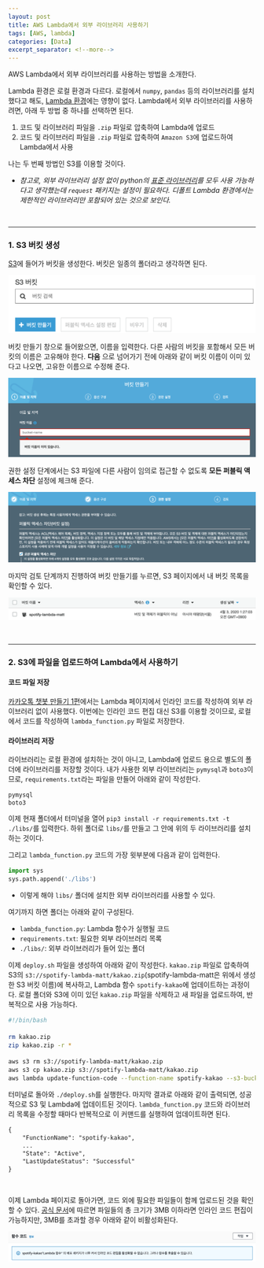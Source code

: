 ```yaml
---
layout: post
title: AWS Lambda에서 외부 라이브러리 사용하기
tags: [AWS, lambda]
categories: [Data]
excerpt_separator: <!--more-->
---
```

AWS Lambda에서 외부 라이브러리를 사용하는 방법을 소개한다.<!--more-->

Lambda 환경은 로컬 환경과 다르다. 로컬에서 `numpy`, `pandas` 등의 라이브러리를 설치했다고 해도, [Lambda 환경](https://docs.aws.amazon.com/lambda/latest/dg/lambda-runtimes.html)에는 영향이 없다. Lambda에서 외부 라이브러리를 사용하려면, 아래 두 방법 중 하나를 선택하면 된다.

1. 코드 및 라이브러리 파일을 `.zip` 파일로 압축하여 Lambda에 업로드
2. 코드 및 라이브러리 파일을 `.zip` 파일로 압축하여 `Amazon S3`에 업로드하여 Lambda에서 사용

나는 두 번째 방법인 S3를 이용할 것이다.
- *참고로, 외부 라이브러리 설정 없이 python의 [표준 라이브러리](https://docs.python.org/ko/3/library/index.html)를 모두 사용 가능하다고 생각했는데 `request` 패키지는 설정이 필요하다. 디폴트 Lambda 환경에서는 제한적인 라이브러리만 포함되어 있는 것으로 보인다.*

<br>

---

### 1. S3 버킷 생성

[S3](https://s3.console.aws.amazon.com/s3/home)에 들어가 버킷을 생성한다. 버킷은 일종의 폴더라고 생각하면 된다.

![20200624-1-createbucket](/assets/20200624-1-createbucket.png)

버킷 만들기 창으로 들어왔으면, 이름을 입력한다. 다른 사람의 버킷을 포함해서 모든 버킷의 이름은 고유해야 한다. **다음** 으로 넘어가기 전에 아래와 같이 버킷 이름이 이미 있다고 나오면, 고유한 이름으로 수정해 준다.

![20200624-2-bucketname](/assets/20200624-2-bucketname.png)

권한 설정 단계에서는 S3 파일에 다른 사람이 임의로 접근할 수 없도록 **모든 퍼블릭 액세스 차단** 설정에 체크해 준다.

![20200624-3-bucketaccess](/assets/20200624-3-bucketaccess.png)

마지막 검토 단계까지 진행하여 버킷 만들기를 누르면, S3 페이지에서 내 버킷 목록을 확인할 수 있다.

![20200624-4-bucketlist](/assets/20200624-4-bucketlist.png)

<br>

---

### 2. S3에 파일을 업로드하여 Lambda에서 사용하기

#### 코드 파일 저장

[카카오톡 챗봇 만들기 1편](https://sulmasulma.github.io/data/2020/06/03/kakaotalk-chatbot.html)에서는 Lambda 페이지에서 인라인 코드를 작성하여 외부 라이브러리 없이 사용했다. 이번에는 인라인 코드 편집 대신 S3를 이용할 것이므로, 로컬에서 코드를 작성하여 `lambda_function.py` 파일로 저장한다.

#### 라이브러리 저장

라이브러리는 로컬 환경에 설치하는 것이 아니고, Lambda에 업로드 용으로 별도의 폴더에 라이브러리를 저장할 것이다. 내가 사용한 외부 라이브러리는 `pymysql`과 `boto3`이므로, `requirements.txt`라는 파일을 만들어 아래와 같이 작성한다.

```
pymysql
boto3
```

이제 현재 폴더에서 터미널을 열어 `pip3 install -r requirements.txt -t ./libs/`를 입력한다. 하위 폴더로 `libs/`를 만들고 그 안에 위의 두 라이브러리를 설치하는 것이다.

그리고 `lambda_function.py` 코드의 가장 윗부분에 다음과 같이 입력한다.

```py
import sys
sys.path.append('./libs')
```

- 이렇게 해야 `libs/` 폴더에 설치한 외부 라이브러리를 사용할 수 있다.

여기까지 하면 폴더는 아래와 같이 구성된다.
- `lambda_function.py`: Lambda 함수가 실행될 코드
- `requirements.txt`: 필요한 외부 라이브러리 목록
- `./libs/`: 외부 라이브러리가 들어 있는 폴더

이제 `deploy.sh` 파일을 생성하여 아래와 같이 작성한다. `kakao.zip` 파일로 압축하여 S3의 `s3://spotify-lambda-matt/kakao.zip`(spotify-lambda-matt은 위에서 생성한 S3 버킷 이름)에 복사하고, Lambda 함수 `spotify-kakao`에 업데이트하는 과정이다. 로컬 폴더와 S3에 이미 있던 `kakao.zip` 파일을 삭제하고 새 파일을 업로드하여, 반복적으로 사용 가능하다.

```sh
#!/bin/bash

rm kakao.zip
zip kakao.zip -r *

aws s3 rm s3://spotify-lambda-matt/kakao.zip
aws s3 cp kakao.zip s3://spotify-lambda-matt/kakao.zip
aws lambda update-function-code --function-name spotify-kakao --s3-bucket spotify-lambda-matt --s3-key kakao.zip
```

터미널로 돌아와 `./deploy.sh`를 실행한다. 마지막 결과로 아래와 같이 출력되면, 성공적으로 S3 및 Lambda에 업데이트된 것이다. `lambda_function.py` 코드와 라이브러리 목록을 수정할 때마다 반복적으로 이 커맨드를 실행하여 업데이트하면 된다.

```
{
    "FunctionName": "spotify-kakao",
    ...
    "State": "Active",
    "LastUpdateStatus": "Successful"
}
```

<br>

이제 Lambda 페이지로 돌아가면, 코드 외에 필요한 파일들이 함께 업로드된 것을 확인할 수 있다. [공식 문서](https://docs.aws.amazon.com/ko_kr/lambda/latest/dg/python-package.html)에 따르면 파일들의 총 크기가 3MB 이하라면 인라인 코드 편집이 가능하지만, 3MB를 초과할 경우 아래와 같이 비활성화된다.

![20200624-5-codeineditable](/assets/20200624-5-codeineditable.png)

<br>
